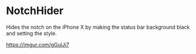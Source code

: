 # NotchHider
Hides the notch on the iPhone X by making the status bar background black and setting the style.

https://imgur.com/gGulJi7
